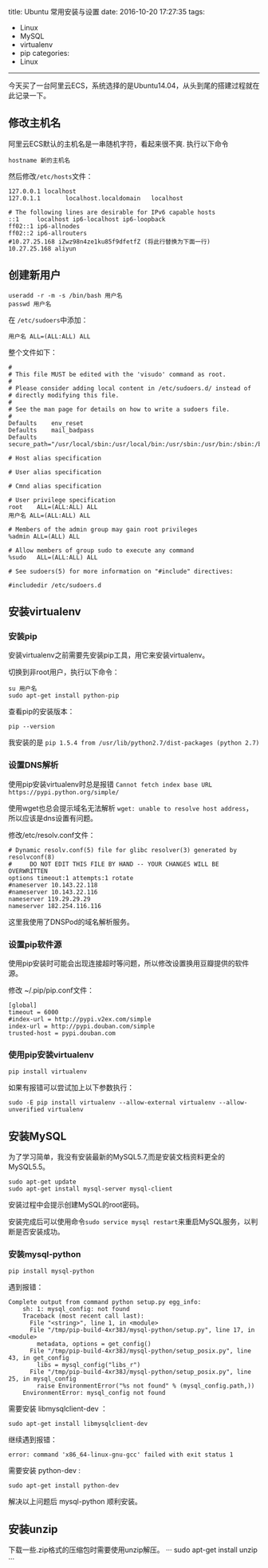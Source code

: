 title: Ubuntu 常用安装与设置
date: 2016-10-20 17:27:35
tags:
- Linux
- MySQL
- virtualenv
- pip
categories:
- Linux
---
今天买了一台阿里云ECS，系统选择的是Ubuntu14.04，从头到尾的搭建过程就在此记录一下。
<!--more-->

## 修改主机名
阿里云ECS默认的主机名是一串随机字符，看起来很不爽.
执行以下命令
```
hostname 新的主机名
```

然后修改`/etc/hosts`文件：
```
127.0.0.1 localhost
127.0.1.1       localhost.localdomain   localhost

# The following lines are desirable for IPv6 capable hosts
::1     localhost ip6-localhost ip6-loopback
ff02::1 ip6-allnodes
ff02::2 ip6-allrouters
#10.27.25.168 iZwz98n4ze1ku85f9dfetfZ (将此行替换为下面一行)
10.27.25.168 aliyun
```

## 创建新用户

```
useradd -r -m -s /bin/bash 用户名
passwd 用户名
```

在 `/etc/sudoers`中添加：
```
用户名 ALL=(ALL:ALL) ALL
```
整个文件如下：
```
#
# This file MUST be edited with the 'visudo' command as root.
#
# Please consider adding local content in /etc/sudoers.d/ instead of
# directly modifying this file.
#
# See the man page for details on how to write a sudoers file.
#
Defaults	env_reset
Defaults	mail_badpass
Defaults	secure_path="/usr/local/sbin:/usr/local/bin:/usr/sbin:/usr/bin:/sbin:/bin"

# Host alias specification

# User alias specification

# Cmnd alias specification

# User privilege specification
root	ALL=(ALL:ALL) ALL
用户名	ALL=(ALL:ALL) ALL

# Members of the admin group may gain root privileges
%admin ALL=(ALL) ALL

# Allow members of group sudo to execute any command
%sudo	ALL=(ALL:ALL) ALL

# See sudoers(5) for more information on "#include" directives:

#includedir /etc/sudoers.d
```

## 安装virtualenv

### 安装pip
安装virtualenv之前需要先安装pip工具，用它来安装virtualenv。

切换到非root用户，执行以下命令：
```
su 用户名
sudo apt-get install python-pip
```

查看pip的安装版本：
```
pip --version
```
我安装的是 `pip 1.5.4 from /usr/lib/python2.7/dist-packages (python 2.7)`


### 设置DNS解析
使用pip安装virtualenv时总是报错 `Cannot fetch index base URL https://pypi.python.org/simple/`

使用wget也总会提示域名无法解析 `wget: unable to resolve host address`，所以应该是dns设置有问题。

修改/etc/resolv.conf文件：
```
# Dynamic resolv.conf(5) file for glibc resolver(3) generated by resolvconf(8)
#     DO NOT EDIT THIS FILE BY HAND -- YOUR CHANGES WILL BE OVERWRITTEN
options timeout:1 attempts:1 rotate
#nameserver 10.143.22.118
#nameserver 10.143.22.116
nameserver 119.29.29.29 
nameserver 182.254.116.116
```
这里我使用了DNSPod的域名解析服务。


### 设置pip软件源
使用pip安装时可能会出现连接超时等问题，所以修改设置换用豆瓣提供的软件源。

修改 ~/.pip/pip.conf文件：
```
[global]
timeout = 6000
#index-url = http://pypi.v2ex.com/simple
index-url = http://pypi.douban.com/simple
trusted-host = pypi.douban.com
```


### 使用pip安装virtualenv
```
pip install virtualenv
```
如果有报错可以尝试加上以下参数执行：
```
sudo -E pip install virtualenv --allow-external virtualenv --allow-unverified virtualenv

```

## 安装MySQL
为了学习简单，我没有安装最新的MySQL5.7,而是安装文档资料更全的MySQL5.5。

```
sudo apt-get update
sudo apt-get install mysql-server mysql-client
```

安装过程中会提示创建MySQL的root密码。

安装完成后可以使用命令`sudo service mysql restart`来重启MySQL服务，以判断是否安装成功。

### 安装mysql-python

```
pip install mysql-python
```

遇到报错：
```
Complete output from command python setup.py egg_info:
    sh: 1: mysql_config: not found
    Traceback (most recent call last):
      File "<string>", line 1, in <module>
      File "/tmp/pip-build-4xr38J/mysql-python/setup.py", line 17, in <module>
        metadata, options = get_config()
      File "/tmp/pip-build-4xr38J/mysql-python/setup_posix.py", line 43, in get_config
        libs = mysql_config("libs_r")
      File "/tmp/pip-build-4xr38J/mysql-python/setup_posix.py", line 25, in mysql_config
        raise EnvironmentError("%s not found" % (mysql_config.path,))
    EnvironmentError: mysql_config not found
```

需要安装 libmysqlclient-dev ：
```
sudo apt-get install libmysqlclient-dev
```

继续遇到报错：
```
error: command 'x86_64-linux-gnu-gcc' failed with exit status 1
```

需要安装 python-dev :
```
sudo apt-get install python-dev
```

解决以上问题后 mysql-python 顺利安装。


## 安装unzip
下载一些.zip格式的压缩包时需要使用unzip解压。
···
sudo apt-get install unzip
···

